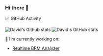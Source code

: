 ### Hi there 👋

📈 GitHub Activity

![David's Github stats](https://github-readme-stats.vercel.app/api/top-langs/?username=dlepaux&layout=compact&show_icons=true&theme=dark)
![David's GitHub stats](https://github-readme-stats.vercel.app/api?username=dlepaux\&rank_icon=github&theme=dark)


🔭 I’m currently working on:
- [Realtime BPM Analyzer](https://github.com/dlepaux/realtime-bpm-analyzer)
